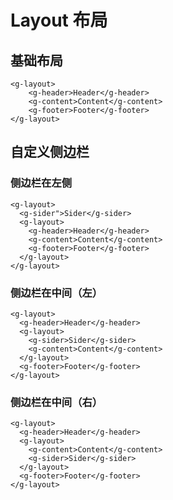 # Layout 布局

## 基础布局

<ClientOnly>
  <g-layout-1></g-layout-1>
</ClientOnly>

```vue
<g-layout>
    <g-header>Header</g-header>
    <g-content>Content</g-content>
    <g-footer>Footer</g-footer>
</g-layout>
```

## 自定义侧边栏

### 侧边栏在左侧

<ClientOnly>
  <g-layout-4></g-layout-4>
</ClientOnly>

```vue
<g-layout>
  <g-sider">Sider</g-sider>
  <g-layout>
    <g-header>Header</g-header>
    <g-content>Content</g-content>
    <g-footer>Footer</g-footer>
  </g-layout>
</g-layout>
```
### 侧边栏在中间（左）

<ClientOnly>
  <g-layout-2></g-layout-2>
</ClientOnly>

```vue
<g-layout>
  <g-header>Header</g-header>
  <g-layout>
    <g-sider>Sider</g-sider>
    <g-content>Content</g-content>
  </g-layout>
  <g-footer>Footer</g-footer>
</g-layout>
```
### 侧边栏在中间（右）

<ClientOnly>
  <g-layout-3></g-layout-3>
</ClientOnly>

```vue
<g-layout>
  <g-header>Header</g-header>
  <g-layout>
    <g-content>Content</g-content>
    <g-sider>Sider</g-sider>
  </g-layout>
  <g-footer>Footer</g-footer>
</g-layout>
```
